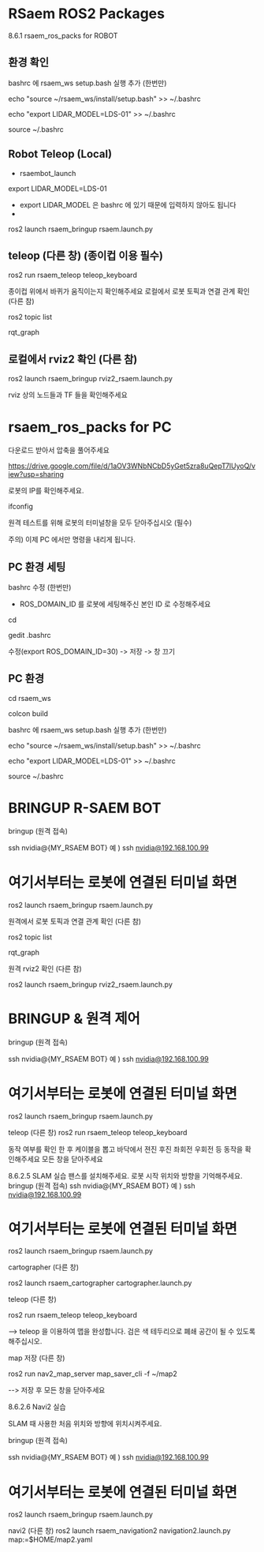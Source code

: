 # RSaem ROS2 Packages

8.6.1	rsaem_ros_packs for ROBOT

##	환경 확인

bashrc 에 rsaem_ws setup.bash 실행 추가 (한번만)

echo "source ~/rsaem_ws/install/setup.bash" >> ~/.bashrc

echo "export LIDAR_MODEL=LDS-01" >> ~/.bashrc

source ~/.bashrc

## 	Robot Teleop (Local)

* rsaembot_launch

export LIDAR_MODEL=LDS-01

* export LIDAR_MODEL 은 bashrc 에 있기 때문에 입력하지 않아도 됩니다
* 
ros2 launch rsaem_bringup rsaem.launch.py

## teleop (다른 창) (종이컵 이용 필수)

ros2 run rsaem_teleop teleop_keyboard

종이컵 위에서 바퀴가 움직이는지 확인해주세요
로컬에서 로봇 토픽과 연결 관계 확인 (다른 참)

ros2 topic list

rqt_graph

## 로컬에서 rviz2 확인 (다른 참)

ros2 launch rsaem_bringup rviz2_rsaem.launch.py

rviz 상의 노드들과 TF 들을 확인해주세요

#	rsaem_ros_packs for PC 

다운로드 받아서 압축을 풀어주세요

https://drive.google.com/file/d/1aOV3WNbNCbD5yGet5zra8uQepT7lUyoQ/view?usp=sharing


로봇의 IP를 확인해주세요.

ifconfig

원격 테스트를 위해 로봇의 터미널창을 모두 닫아주십시오 (필수)

주의) 이제 PC 에서만 명령을 내리게 됩니다.

##	PC 환경 세팅

bashrc 수정 (한번만)

* ROS_DOMAIN_ID 를 로봇에 세팅해주신 본인 ID 로 수정해주세요
  
cd

gedit .bashrc

수정(export ROS_DOMAIN_ID=30) -> 저장 -> 창 끄기

##	PC 환경

cd rsaem_ws

colcon build

bashrc 에 rsaem_ws setup.bash 실행 추가 (한번만)

echo "source ~/rsaem_ws/install/setup.bash" >> ~/.bashrc

echo "export LIDAR_MODEL=LDS-01" >> ~/.bashrc

source ~/.bashrc

#	BRINGUP R-SAEM BOT

bringup (원격 접속)

ssh nvidia@{MY_RSAEM BOT} 예 ) ssh nvidia@192.168.100.99

# 여기서부터는 로봇에 연결된 터미널 화면

ros2 launch rsaem_bringup rsaem.launch.py

원격에서 로봇 토픽과 연결 관계 확인 (다른 참)

ros2 topic list

rqt_graph

원격 rviz2 확인 (다른 참)

ros2 launch rsaem_bringup rviz2_rsaem.launch.py

#	BRINGUP & 원격 제어

bringup (원격 접속)

ssh nvidia@{MY_RSAEM BOT} 예 ) ssh nvidia@192.168.100.99

# 여기서부터는 로봇에 연결된 터미널 화면

ros2 launch rsaem_bringup rsaem.launch.py

teleop (다른 창)
ros2 run rsaem_teleop teleop_keyboard

동작 여부를 확인 한 후 케이블을 뽑고 바닥에서 젼진 후진 좌회전 우회전 등 동작을 확인해주세요
모든 창을 닫아주세요

8.6.2.5	SLAM 실습
팬스를 설치해주세요. 로봇 시작 위치와 방향을 기억해주세요.
bringup (원격 접속)
ssh nvidia@{MY_RSAEM BOT} 예 ) ssh nvidia@192.168.100.99

# 여기서부터는 로봇에 연결된 터미널 화면

ros2 launch rsaem_bringup rsaem.launch.py

cartographer (다른 창)

ros2 launch rsaem_cartographer cartographer.launch.py

teleop (다른 창)

ros2 run rsaem_teleop teleop_keyboard

--> teleop 을 이용하여 맵을 완성합니다. 검은 색 테두리으로 폐쇄 공간이 될 수 있도록 해주십시오.

map 저장 (다른 창)

ros2 run nav2_map_server map_saver_cli -f ~/map2

--> 저장 후 모든 창을 닫아주세요

8.6.2.6	Navi2 실습

SLAM 때 사용한 처음 위치와 방향에 위치시켜주세요.

bringup (원격 접속)

ssh nvidia@{MY_RSAEM BOT} 예 ) ssh nvidia@192.168.100.99

# 여기서부터는 로봇에 연결된 터미널 화면
ros2 launch rsaem_bringup rsaem.launch.py

navi2 (다른 창)
ros2 launch rsaem_navigation2 navigation2.launch.py map:=$HOME/map2.yaml

